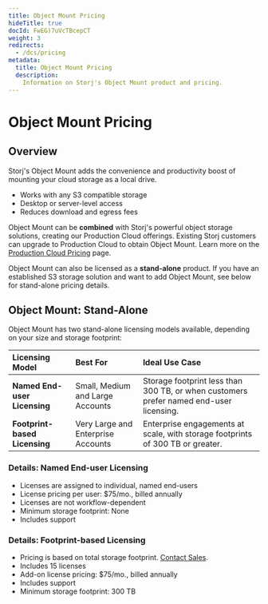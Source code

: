```yaml
---
title: Object Mount Pricing
hideTitle: true
docId: FwEG)7uVcTBcepCT
weight: 3
redirects:
  - /dcs/pricing
metadata:
  title: Object Mount Pricing
  description:
    Information on Storj's Object Mount product and pricing.
---
```


# Object Mount Pricing

## Overview

Storj's Object Mount adds the convenience and productivity boost of mounting your cloud storage as a local drive.

- Works with any S3 compatible storage
- Desktop or server-level access
- Reduces download and egress fees

Object Mount can be **combined** with Storj's powerful object storage solutions, creating our Production Cloud offerings. Existing Storj customers can upgrade to Production Cloud to obtain Object Mount. Learn more on the [Production Cloud Pricing](docId:ZnRTYv8k?KEC3hzk) page.

Object Mount can also be licensed as a **stand-alone** product. If you have an established S3 storage solution and want to add Object Mount, see below for stand-alone pricing details.


## Object Mount: Stand-Alone

Object Mount has two stand-alone licensing models available, depending on your size and storage footprint:

| **Licensing Model** | **Best For** | **Ideal Use Case** |
| :-- | :-- | :-- |
| **Named End-user Licensing**  | Small, Medium and Large Accounts | Storage footprint less than 300 TB, or when customers prefer named end-user licensing. |
| **Footprint-based Licensing** | Very Large and Enterprise Accounts | Enterprise engagements at scale, with storage footprints of 300 TB or greater. |

### Details: Named End-user Licensing

- Licenses are assigned to individual, named end-users
- License pricing per user: $75/mo., billed annually
- Licenses are not workflow-dependent
- Minimum storage footprint: None
- Includes support

### Details: Footprint-based Licensing

- Pricing is based on total storage footprint. [Contact Sales](https://www.storj.io/landing/get-in-touch).
- Includes 15 licenses
- Add-on license pricing: $75/mo., billed annually
- Includes support
- Minimum storage footprint: 300 TB